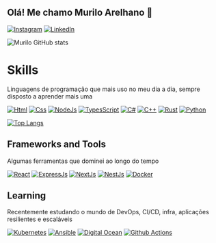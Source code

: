 ## Olá! Me chamo Murilo Arelhano 👋

[![Instagram](	https://img.shields.io/badge/GitHub-100000?style=for-the-badge&logo=github&logoColor=white)](https://www.instagram.com/murilo_arelhano/)
[![LinkedIn](https://img.shields.io/badge/Facebook-1877F2?style=for-the-badge&logo=facebook&logoColor=white)](https://www.linkedin.com/in/muriloarelhano/)

![Murilo GitHub stats](https://github-readme-stats.vercel.app/api?username=MuriloArelhano&show_icons=true&theme=dark)

# Skills

Linguagens de programação que mais uso no meu dia a dia, sempre disposto a aprender mais uma

[![Html](https://img.shields.io/badge/HTML5-E34F26?style=for-the-badge&logo=html5&logoColor=white)]()
[![Css](https://img.shields.io/badge/CSS3-1572B6?style=for-the-badge&logo=css3&logoColor=white)]()
[![NodeJs](https://img.shields.io/badge/Node.js-43853D?style=for-the-badge&logo=node.js&logoColor=white)]()
[![TypesScript](https://img.shields.io/badge/TypeScript-007ACC?style=for-the-badge&logo=typescript&logoColor=white)]()
[![C#](https://img.shields.io/badge/C%23-239120?style=for-the-badge&logo=c-sharp&logoColor=white)]()
[![C++](https://img.shields.io/badge/C%2B%2B-00599C?style=for-the-badge&logo=c%2B%2B&logoColor=white)]()
[![Rust](https://img.shields.io/badge/Rust-000000?style=for-the-badge&logo=rust&logoColor=white)]()
[![Python](https://img.shields.io/badge/Python-14354C?style=for-the-badge&logo=python&logoColor=white)]()


[![Top Langs](https://github-readme-stats.vercel.app/api/top-langs/?username=MuriloArelhano&layout=compact&theme=dark)](https://github.com/MuriloArelhano/github-readme-stats)


## Frameworks and Tools

Algumas ferramentas que dominei ao longo do tempo

[![React](https://img.shields.io/badge/React-20232A?style=for-the-badge&logo=react&logoColor=61DAFB)]()
[![ExpressJs](https://img.shields.io/badge/Express.js-404D59?style=for-the-badge)]()
[![NextJs](	https://img.shields.io/badge/next.js-000000?style=for-the-badge&logo=nextdotjs&logoColor=white)]()
[![NestJs](	https://img.shields.io/badge/nestjs-E0234E?style=for-the-badge&logo=nestjs&logoColor=white)]()
[![Docker](https://img.shields.io/badge/Docker-2CA5E0?style=for-the-badge&logo=docker&logoColor=white)]()


## Learning

Recentemente estudando o mundo de DevOps, CI/CD, infra, aplicações resilientes e escaláveis

[![Kubernetes](https://img.shields.io/badge/kubernetes-326ce5.svg?&style=for-the-badge&logo=kubernetes&logoColor=white)]()
[![Ansible](https://img.shields.io/badge/Ansible-000000?style=for-the-badge&logo=ansible&logoColor=white)]()
[![Digital Ocean](https://img.shields.io/badge/Digital_Ocean-0080FF?style=for-the-badge&logo=DigitalOcean&logoColor=white)]()
[![Github Actions](https://img.shields.io/badge/GitHub_Actions-2088FF?style=for-the-badge&logo=github-actions&logoColor=white)]()
